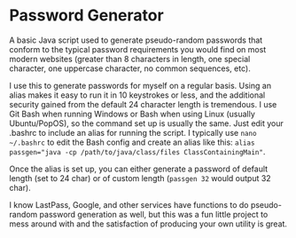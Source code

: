# Password Generator
A basic Java script used to generate pseudo-random passwords that conform to the typical password requirements you would find on most modern websites
(greater than 8 characters in length, one special character, one uppercase character, no common sequences, etc).

I use this to generate passwords for myself on a regular basis. Using an alias makes it easy to run it in 10 keystrokes or less, and the
additional security gained from the default 24 character length is tremendous. I use Git Bash when running Windows or Bash when using Linux (usually
Ubuntu/PopOS), so the command set up is usually the same. Just edit your .bashrc to include an alias for running the script. I typically use 
```nano ~/.bashrc``` to edit the Bash config and create an alias like this: ```alias passgen="java -cp /path/to/java/class/files ClassContainingMain"```.

Once the alias is set up, you can either generate a password of default length (set to 24 char) or of custom length (```passgen 32``` would output
32 char).

I know LastPass, Google, and other services have functions to do pseudo-random password generation as well, but this was a fun little project to
mess around with and the satisfaction of producing your own utility is great.
